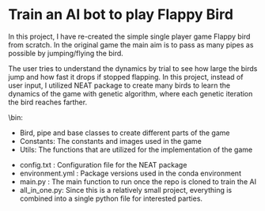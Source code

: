# Train an AI bot to play Flappy Bird

In this project, I have re-created the simple single player game Flappy bird from scratch. In the original game the main aim is to pass as many pipes as possible by jumping/flying the bird. 

The user tries to understand the dynamics by trial to see how large the birds jump and how fast it drops if stopped flapping. In this project, instead of user input, I utilized NEAT package to create many birds to learn the dynamics of the game with genetic algorithm, where each genetic iteration the bird reaches farther. 

\bin:
  *  Bird, pipe and base classes to create different parts of the game
  *  Constants: The constants and images used in the game
  *  Utils: The functions that are utilized for the implementation of the game

- config.txt : Configuration file for the NEAT package
- environment.yml : Package versions used in the conda environment
- main.py : The main function to run once the repo is cloned to train the AI
- all_in_one.py: Since this is a relatively small project, everything is combined into a single python file for interested parties. 
